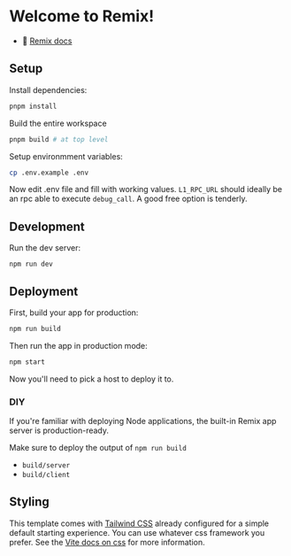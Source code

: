 # Welcome to Remix!

- 📖 [Remix docs](https://remix.run/docs)

## Setup

Install dependencies:

``` bash
pnpm install
```

Build the entire workspace

``` bash
pnpm build # at top level
```

Setup environmment variables:

``` bash
cp .env.example .env
```

Now edit .env file and fill with working values.
`L1_RPC_URL` should ideally be an rpc able to execute `debug_call`. A good free option
is tenderly.

## Development

Run the dev server:

```shellscript
npm run dev
```

## Deployment

First, build your app for production:

```sh
npm run build
```

Then run the app in production mode:

```sh
npm start
```

Now you'll need to pick a host to deploy it to.

### DIY

If you're familiar with deploying Node applications, the built-in Remix app server is production-ready.

Make sure to deploy the output of `npm run build`

- `build/server`
- `build/client`

## Styling

This template comes with [Tailwind CSS](https://tailwindcss.com/) already configured for a simple default starting experience. You can use whatever css framework you prefer. See the [Vite docs on css](https://vitejs.dev/guide/features.html#css) for more information.
